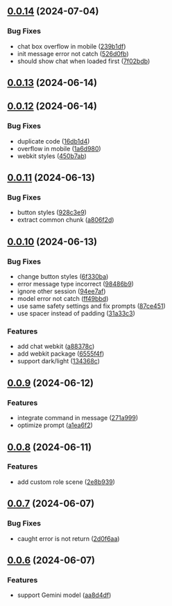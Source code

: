 ## [0.0.14](https://github.com/yujinpan/chatgpt-web/compare/v0.0.13...v0.0.14) (2024-07-04)

### Bug Fixes

- chat box overflow in mobile ([239b1df](https://github.com/yujinpan/chatgpt-web/commit/239b1df26e64e112a160545967b4cb3dbfd51971))
- init message error not catch ([526d0fb](https://github.com/yujinpan/chatgpt-web/commit/526d0fb9a45367a498289376e45c452f75604dab))
- should show chat when loaded first ([7f02bdb](https://github.com/yujinpan/chatgpt-web/commit/7f02bdb286f2f8c2055f6477f77786d6d4d11cd3))

## [0.0.13](https://github.com/yujinpan/chatgpt-web/compare/v0.0.12...v0.0.13) (2024-06-14)

## [0.0.12](https://github.com/yujinpan/chatgpt-web/compare/v0.0.11...v0.0.12) (2024-06-14)

### Bug Fixes

- duplicate code ([16db1d4](https://github.com/yujinpan/chatgpt-web/commit/16db1d439b240c9976f063b5b99ec00b9a46ac3c))
- overflow in mobile ([1a6d980](https://github.com/yujinpan/chatgpt-web/commit/1a6d980023c5fb66aa22bc59c9ac01197f4fb314))
- webkit styles ([450b7ab](https://github.com/yujinpan/chatgpt-web/commit/450b7ab950655f194f8c51aa88b94b3746567bd3))

## [0.0.11](https://github.com/yujinpan/chatgpt-web/compare/v0.0.10...v0.0.11) (2024-06-13)

### Bug Fixes

- button styles ([928c3e9](https://github.com/yujinpan/chatgpt-web/commit/928c3e9ff7dae24ab977c0594e36a48e0d10a1cd))
- extract common chunk ([a806f2d](https://github.com/yujinpan/chatgpt-web/commit/a806f2d3254d03cbd1ea52b572ecb530862af5ee))

## [0.0.10](https://github.com/yujinpan/chatgpt-web/compare/v0.0.9...v0.0.10) (2024-06-13)

### Bug Fixes

- change button styles ([6f330ba](https://github.com/yujinpan/chatgpt-web/commit/6f330bacca7466f23533a5ffa2730df2a1ff38d2))
- error message type incorrect ([98486b9](https://github.com/yujinpan/chatgpt-web/commit/98486b93e9de0f78f088ac65dcace21f4ed99e32))
- ignore other session ([94ee7af](https://github.com/yujinpan/chatgpt-web/commit/94ee7af449888ec7e966875ed0aadb2a9033f1e3))
- model error not catch ([ff49bbd](https://github.com/yujinpan/chatgpt-web/commit/ff49bbd88d88d62951194a95c999d41ffe9fbed7))
- use same safety settings and fix prompts ([87ce451](https://github.com/yujinpan/chatgpt-web/commit/87ce45193d4f9b79eb9072b10c62d55c7a2afcec))
- use spacer instead of padding ([31a33c3](https://github.com/yujinpan/chatgpt-web/commit/31a33c3b6fd908b6813ea9cb671b3bb4c2c3687d))

### Features

- add chat webkit ([a88378c](https://github.com/yujinpan/chatgpt-web/commit/a88378c6e4669b25fdd87ae0fd465cba3ef323e0))
- add webkit package ([6555f4f](https://github.com/yujinpan/chatgpt-web/commit/6555f4ffc4f8ec4ae5635ddd35e9f5949ee59b20))
- support dark/light ([134368c](https://github.com/yujinpan/chatgpt-web/commit/134368cf98a21f6c4720a4ad848f76a79a372088))

## [0.0.9](https://github.com/yujinpan/chatgpt-web/compare/v0.0.8...v0.0.9) (2024-06-12)

### Features

- integrate command in message ([271a999](https://github.com/yujinpan/chatgpt-web/commit/271a9995428b2289906d88a98ca6c9caa5f175b2))
- optimize prompt ([a1ea6f2](https://github.com/yujinpan/chatgpt-web/commit/a1ea6f29fe1681175ad716b24ba4a8e145853ba5))

## [0.0.8](https://github.com/yujinpan/chatgpt-web/compare/v0.0.7...v0.0.8) (2024-06-11)

### Features

- add custom role scene ([2e8b939](https://github.com/yujinpan/chatgpt-web/commit/2e8b9398d56a53f832b155013607abf04927b2df))

## [0.0.7](https://github.com/yujinpan/chatgpt-web/compare/v0.0.6...v0.0.7) (2024-06-07)

### Bug Fixes

- caught error is not return ([2d0f6aa](https://github.com/yujinpan/chatgpt-web/commit/2d0f6aa4e52cdbc4dce59403a8b5434c7f80c14c))

## [0.0.6](https://github.com/yujinpan/chatgpt-web/compare/v0.0.5...v0.0.6) (2024-06-07)

### Features

- support Gemini model ([aa8d4df](https://github.com/yujinpan/chatgpt-web/commit/aa8d4df746751f071693c99ad08a1f63197edb12))
